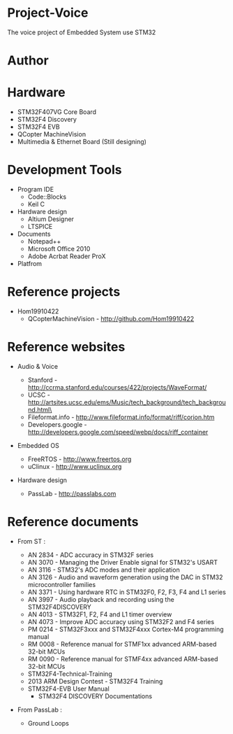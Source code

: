 Project-Voice
=============
The voice project of Embedded System use STM32

Author
======


Hardware
========
* STM32F407VG Core Board
* STM32F4 Discovery
* STM32F4 EVB
* QCopter MachineVision
* Multimedia & Ethernet Board (Still designing)

Development Tools
=================
* Program IDE
  * Code::Blocks
  * Keil C
* Hardware design
  * Altium Designer
  * LTSPICE
* Documents
  * Notepad++
  * Microsoft Office 2010
  * Adobe Acrbat Reader ProX
* Platfrom

Reference projects
==================
* Hom19910422
  * QCopterMachineVision -  http://github.com/Hom19910422

Reference websites
==================
* Audio & Voice
  * Stanford          - http://ccrma.stanford.edu/courses/422/projects/WaveFormat/
  * UCSC              - http://artsites.ucsc.edu/ems/Music/tech_background/tech_background.html\
  * Fileformat.info   - http://www.fileformat.info/format/riff/corion.htm
  * Developers.google - http://developers.google.com/speed/webp/docs/riff_container

* Embedded OS
  * FreeRTOS - http://www.freertos.org 
  * uClinux  - http://www.uclinux.org

* Hardware design
  * PassLab - http://passlabs.com

Reference documents
===================
* From ST :
  * AN 2834 - ADC accuracy in STM32F series
  * AN 3070 - Managing the Driver Enable signal for STM32's USART
  * AN 3116 - STM32's ADC modes and their application
  * AN 3126 - Audio and waveform generation using the DAC
              in STM32 microcontroller families
  * AN 3371 - Using hardware RTC in STM32F0, F2, F3, F4 and L1 series
  * AN 3997 - Audio playback and recording using the STM32F4DISCOVERY
  * AN 4013 - STM32F1, F2, F4 and L1 timer overview
  * AN 4073 - Improve ADC accuracy using STM32F2 and F4 series
  * PM 0214 - STM32F3xxx and STM32F4xxx Cortex-M4 programming manual
  * RM 0008 - Reference manual for STMF1xx advanced ARM-based 32-bit MCUs
  * RM 0090 - Reference manual for STMF4xx advanced ARM-based 32-bit MCUs
  * STM32F4-Technical-Training
  * 2013 ARM Design Contest - STM32F4 Training
  * STM32F4-EVB User Manual
	* STM32F4 DISCOVERY Documentations

* From PassLab :
  * Ground Loops
